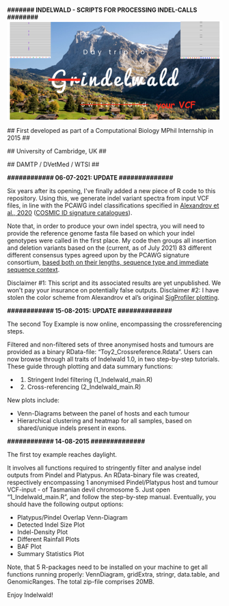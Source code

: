 <b>####### INDELWALD - SCRIPTS FOR PROCESSING INDEL-CALLS ########</b>
![Indelwald](./Indelwald_logo.png)
<p>## First developed as part of a Computational Biology MPhil Internship in 2015 ##</p>
<p>## University of Cambridge, UK ##</p>
<p>## DAMTP / DVetMed / WTSI ##</p>


<b>############ 06-07-2021: UPDATE ##############</b>

Six years after its opening, I've finally added a new piece of R code to this repository. Using this, we generate indel variant spectra from input VCF files, in line with the PCAWG indel classifications specified in [Alexandrov et al., 2020](https://www.nature.com/articles/s41586-020-1943-3) ([COSMIC ID signature catalogues](https://cancer.sanger.ac.uk/signatures/id/)).

Note that, in order to produce your own indel spectra, you will need to provide the reference genome fasta file based on which your indel genotypes were called in the first place. My code then groups all insertion and deletion variants based on the (current, as of July 2021) 83 different different consensus types agreed upon by the PCAWG signature consortium, [based both on their lengths, sequence type and immediate sequence context](https://cancer.sanger.ac.uk/signatures/documents/4/PCAWG7_indel_classification_2017_12_08.xlsx). 

Disclaimer #1: This script and its associated results are yet unpublished. We won't pay your insurance on potentially false outputs. 
Disclaimer #2: I have stolen the color scheme from Alexandrov et al’s original [SigProfiler plotting](https://github.com/AlexandrovLab/SigProfilerPlotting/blob/master/sigProfilerPlotting/sigProfilerPlotting.py).

<b>############ 15-08-2015: UPDATE ##############</b>

The second Toy Example is now online, encompassing the crossreferencing steps.

Filtered and non-filtered sets of three anonymised hosts and tumours are provided as a binary RData-file: “Toy2_Crossreference.Rdata”. Users can now browse through all traits of Indelwald 1.0, in two step-by-step tutorials. These guide through plotting and data summary functions: 
- 1. Stringent Indel filtering (1_Indelwald_main.R)
- 2. Cross-referencing (2_Indelwald_main.R)

New plots include:
- Venn-Diagrams between the panel of hosts and each tumour
- Hierarchical clustering and heatmap for all samples, based on shared/unique indels present in exons.

<b>############ 14-08-2015 ##############</b>

The first toy example reaches daylight.

It involves all functions required to stringently filter and analyse
indel outputs from Pindel and Platypus. An RData-binary file was created, respectively encompassing 1 anonymised Pindel/Platypus host and tumour VCF-input - of Tasmanian devil chromosome 5. Just open “1_Indelwald_main.R”, and follow the step-by-step manual. Eventually, you should have the following output options:

- Platypus/Pindel Overlap Venn-Diagram
- Detected Indel Size Plot
- Indel-Density Plot
- Different Rainfall Plots
- BAF Plot
- Summary Statistics Plot

Note, that 5 R-packages need to be installed on your machine to get all functions running properly: VennDiagram, gridExtra, stringr, data.table, and GenomicRanges. The total zip-file comprises 20MB.

Enjoy Indelwald!
